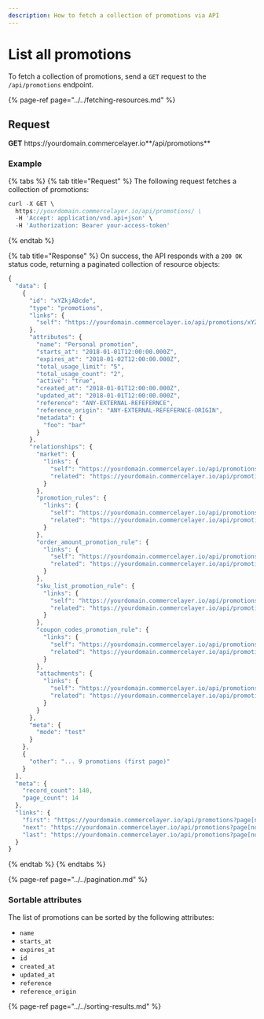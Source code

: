 ```yaml
---
description: How to fetch a collection of promotions via API
---
```


# List all promotions

To fetch a collection of promotions, send a `GET` request to the `/api/promotions` endpoint.

{% page-ref page="../../fetching-resources.md" %}

## Request

**GET** https://<i></i>yourdomain.commercelayer.io**/api/promotions**

### **Example**

{% tabs %}
{% tab title="Request" %}
The following request fetches a collection of promotions:

```javascript
curl -X GET \
  https://yourdomain.commercelayer.io/api/promotions/ \
  -H 'Accept: application/vnd.api+json' \
  -H 'Authorization: Bearer your-access-token'
```
{% endtab %}

{% tab title="Response" %}
On success, the API responds with a `200 OK` status code, returning a paginated collection of resource objects:

```javascript
{
  "data": [
    {
      "id": "xYZkjABcde",
      "type": "promotions",
      "links": {
        "self": "https://yourdomain.commercelayer.io/api/promotions/xYZkjABcde"
      },
      "attributes": {
        "name": "Personal promotion",
        "starts_at": "2018-01-01T12:00:00.000Z",
        "expires_at": "2018-01-02T12:00:00.000Z",
        "total_usage_limit": "5",
        "total_usage_count": "2",
        "active": "true",
        "created_at": "2018-01-01T12:00:00.000Z",
        "updated_at": "2018-01-01T12:00:00.000Z",
        "reference": "ANY-EXTERNAL-REFEFERNCE",
        "reference_origin": "ANY-EXTERNAL-REFEFERNCE-ORIGIN",
        "metadata": {
          "foo": "bar"
        }
      },
      "relationships": {
        "market": {
          "links": {
            "self": "https://yourdomain.commercelayer.io/api/promotions/xYZkjABcde/relationships/market",
            "related": "https://yourdomain.commercelayer.io/api/promotions/xYZkjABcde/market"
          }
        },
        "promotion_rules": {
          "links": {
            "self": "https://yourdomain.commercelayer.io/api/promotions/xYZkjABcde/relationships/promotion_rules",
            "related": "https://yourdomain.commercelayer.io/api/promotions/xYZkjABcde/promotion_rules"
          }
        },
        "order_amount_promotion_rule": {
          "links": {
            "self": "https://yourdomain.commercelayer.io/api/promotions/xYZkjABcde/relationships/order_amount_promotion_rule",
            "related": "https://yourdomain.commercelayer.io/api/promotions/xYZkjABcde/order_amount_promotion_rule"
          }
        },
        "sku_list_promotion_rule": {
          "links": {
            "self": "https://yourdomain.commercelayer.io/api/promotions/xYZkjABcde/relationships/sku_list_promotion_rule",
            "related": "https://yourdomain.commercelayer.io/api/promotions/xYZkjABcde/sku_list_promotion_rule"
          }
        },
        "coupon_codes_promotion_rule": {
          "links": {
            "self": "https://yourdomain.commercelayer.io/api/promotions/xYZkjABcde/relationships/coupon_codes_promotion_rule",
            "related": "https://yourdomain.commercelayer.io/api/promotions/xYZkjABcde/coupon_codes_promotion_rule"
          }
        },
        "attachments": {
          "links": {
            "self": "https://yourdomain.commercelayer.io/api/promotions/xYZkjABcde/relationships/attachments",
            "related": "https://yourdomain.commercelayer.io/api/promotions/xYZkjABcde/attachments"
          }
        }
      },
      "meta": {
        "mode": "test"
      }
    },
    {
      "other": "... 9 promotions (first page)"
    }
  ],
  "meta": {
    "record_count": 140,
    "page_count": 14
  },
  "links": {
    "first": "https://yourdomain.commercelayer.io/api/promotions?page[number]=1&page[size]=10",
    "next": "https://yourdomain.commercelayer.io/api/promotions?page[number]=2&page[size]=10",
    "last": "https://yourdomain.commercelayer.io/api/promotions?page[number]=14&page[size]=10"
  }
}
```
{% endtab %}
{% endtabs %}

{% page-ref page="../../pagination.md" %}

### Sortable attributes

The list of promotions can be sorted by the following attributes:

* `name`
* `starts_at`
* `expires_at`
* `id`
* `created_at`
* `updated_at`
* `reference`
* `reference_origin`

{% page-ref page="../../sorting-results.md" %}

